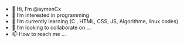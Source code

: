- 👋 Hi, I’m @aymenCx
- 👀 I’m interested in programming
- 🌱 I’m currently learning (C , HTML, CSS, JS, Algorithme, linux codes)
- 💞️ I’m looking to collaborate on ...
- 📫 How to reach me ...

<!---
aymenCx/aymenCx is a ✨ special ✨ repository because its `README.md` (this file) appears on your GitHub profile.
You can click the Preview link to take a look at your changes.
--->
